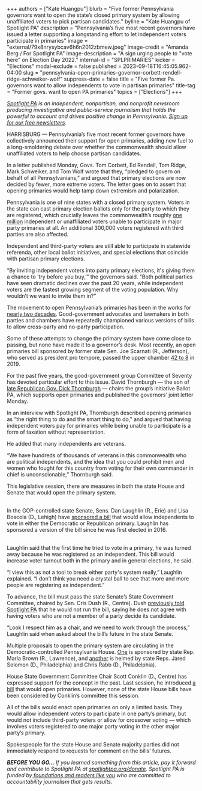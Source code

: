 +++
authors = ["Kate Huangpu"]
blurb = "Five former Pennsylvania governors want to open the state’s closed primary system by allowing unaffiliated voters to pick partisan candidates."
byline = "Kate Huangpu of Spotlight PA"
description = "Pennsylvania’s five most recent governors have issued a letter supporting a longstanding effort to let independent voters participate in primaries"
image = "external/79x8nrysybcav6h6n2012zbmew.jpeg"
image-credit = "Amanda Berg / For Spotlight PA"
image-description = "A sign urging people to \"vote here\" on Election Day 2022."
internal-id = "SPLPRIMARIES"
kicker = "Elections"
modal-exclude = false
published = 2023-09-18T16:45:05.962-04:00
slug = "pennsylvania-open-primaries-governor-corbett-rendell-ridge-schweiker-wolf"
suppress-date = false
title = "Five former Pa. governors want to allow independents to vote in partisan primaries"
title-tag = "Former govs. want to open PA primaries"
topics = ["Elections"]
+++

<a href="https://www.spotlightpa.org/"><em>Spotlight PA</em></a><em> is an independent, nonpartisan, and nonprofit newsroom producing investigative and public-service journalism that holds the powerful to account and drives positive change in Pennsylvania. </em><a href="https://www.spotlightpa.org/newsletters"><em>Sign up for our free newsletters</em></a><em>.</em>

HARRISBURG — Pennsylvania’s five most recent former governors have collectively announced their support for open primaries, adding new fuel to a long-smoldering debate over whether the commonwealth should allow unaffiliated voters to help choose partisan candidates.

In a letter published Monday, Govs. Tom Corbett, Ed Rendell, Tom Ridge, Mark Schweiker, and Tom Wolf wrote that they, “pledged to govern on behalf of all Pennsylvanians,” and argued that primary elections are now decided by fewer, more extreme voters. The letter goes on to assert that opening primaries would help tamp down extremism and polarization.

Pennsylvania is one of nine states with a closed primary system. Voters in the state can cast primary election ballots only for the party to which they are registered, which crucially leaves the commonwealth’s roughly <a href="https://www.dos.pa.gov/VotingElections/OtherServicesEvents/VotingElectionStatistics/Pages/VotingElectionStatistics.aspx">one million</a> independent or unaffiliated voters unable to participate in major party primaries at all. An additional 300,000 voters registered with third parties are also affected.

Independent and third-party voters are still able to participate in statewide referenda, other local ballot initiatives, and special elections that coincide with partisan primary elections.

<script src="https://www.spotlightpa.org/embed.js" async></script><div data-spl-embed-version="1" data-spl-src="https://www.spotlightpa.org/embeds/newsletter/"></div>

“By inviting independent voters into party primary elections, it&#39;s giving them a chance to ‘try before you buy,’” the governors said. “Both political parties have seen dramatic declines over the past 20 years, while independent voters are the fastest growing segment of the voting population. Why wouldn’t we want to invite them in?”

The movement to open Pennsylvania’s primaries has been in the works for <a href="https://www.legis.state.pa.us/cfdocs/billinfo/billinfo.cfm?syear=1995&amp;sind=0&amp;body=H&amp;type=B&amp;bn=2919">nearly two decades</a>. Good-government advocates and lawmakers in both parties and chambers have repeatedly championed various versions of bills to allow cross-party and no-party participation.

Some of these attempts to change the primary system have come close to passing, but none have made it to a governor’s desk. Most recently, an open primaries bill sponsored by former state Sen. Joe Scarnati (R., Jefferson), who served as president pro tempore, passed the upper chamber <a href="https://www.legis.state.pa.us/CFDOCS/Legis/RC/Public/rc_view_action2.cfm?sess_yr=2019&amp;sess_ind=0&amp;rc_body=S&amp;rc_nbr=177">42 to 8</a> in 2019.

For the past five years, the good-government group Committee of Seventy has devoted particular effort to this issue. David Thornburgh — the son of <a href="https://www.spotlightpa.org/news/2020/12/dick-thornburgh-dies-former-pennsylvania-governor/">late Republican Gov. Dick Thornburgh</a> — chairs the group’s initiative Ballot PA, which supports open primaries and published the governors’ joint letter Monday.

In an interview with Spotlight PA, Thornburgh described opening primaries as “the right thing to do and the smart thing to do,” and argued that having independent voters pay for primaries while being unable to participate is a form of taxation without representation.

He added that many independents are veterans.

“We have hundreds of thousands of veterans in this commonwealth who are political independents, and the idea that you could prohibit men and women who fought for this country from voting for their own commander in chief is unconscionable,” Thornburgh said.

This legislative session, there are measures in both the state House and Senate that would open the primary system.

<br/>In the GOP-controlled state Senate, Sens. Dan Laughlin (R., Erie) and Lisa Boscola (D., Lehigh) have <a href="https://www.legis.state.pa.us//cfdocs/Legis/CSM/showMemoPublic.cfm?chamber=S&amp;SPick=20230&amp;cosponId=38940">sponsored a bill</a> that would allow independents to vote in either the Democratic or Republican primary. Laughlin has sponsored a version of the bill since he was first elected in 2016.

<br/>Laughlin said that the first time he tried to vote in a primary, he was turned away because he was registered as an independent. This bill would increase voter turnout both in the primary and in general elections, he said.

“I view this as not a tool to break either party&#39;s system really,” Laughlin explained. “I don’t think you need a crystal ball to see that more and more people are registering as independent.”

To advance, the bill must pass the state Senate’s State Government Committee, chaired by Sen. Cris Dush (R., Centre). Dush <a href="https://www.spotlightpa.org/news/2023/04/pa-primary-election-2023-indepedents-third-party/">previously told Spotlight PA</a> that he would not run the bill, saying he does not agree with having voters who are not a member of a party decide its candidate.

“Look I respect him as a chair, and we need to work through the process,” Laughlin said when asked about the bill’s future in the state Senate.

Multiple proposals to open the primary system are circulating in the Democratic-controlled Pennsylvania House. <a href="https://www.legis.state.pa.us//cfdocs/Legis/CSM/showMemoPublic.cfm?chamber=H&amp;SPick=20230&amp;cosponId=40070">One</a> is sponsored by state Rep. Marla Brown (R., Lawrence), and <a href="https://www.legis.state.pa.us//cfdocs/Legis/CSM/showMemoPublic.cfm?chamber=H&amp;SPick=20230&amp;cosponId=39788">another</a> is helmed by state Reps. Jared Solomon (D., Philadelphia) and Chris Rabb (D., Philadelphia).

<script src="https://www.spotlightpa.org/embed.js" async></script><div data-spl-embed-version="1" data-spl-src="https://www.spotlightpa.org/embeds/donate/"></div>

House State Government Committee Chair Scott Conklin (D., Centre) has expressed support for the concept in the past. Last session, he introduced <a href="https://www.thecentersquare.com/pennsylvania/legislation-would-open-pennsylvanias-primaries-to-all/article_4b71b4bc-1d98-11ed-9f75-3b501f33199b.html">a bill</a> that would open primaries. However, none of the state House bills have been considered by Conklin’s committee this session.

All of the bills would enact open primaries on only a limited basis. They would allow independent voters to participate in one party’s primary, but would not include third-party voters or allow for crossover voting — which involves voters registered to one major party voting in the other major party’s primary.

Spokespeople for the state House and Senate majority parties did not immediately respond to requests for comment on the bills’ futures.

<strong><em>BEFORE YOU GO…</em></strong><em> If you learned something from this article, pay it forward and contribute to Spotlight PA at </em><a href="https://www.spotlightpa.org/donate"><em>spotlightpa.org/donate</em></a><em>. Spotlight PA is funded by</em><a href="https://www.spotlightpa.org/support"><em> foundations and readers like you</em></a><em> who are committed to accountability journalism that gets results.</em>

